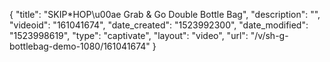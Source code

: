 {
    "title": "SKIP*HOP\u00ae Grab & Go Double Bottle Bag",
    "description": "",
    "videoid": "161041674",
    "date_created": "1523992300",
    "date_modified": "1523998619",
    "type": "captivate",
    "layout": "video",
    "url": "\/v\/sh-g-bottlebag-demo-1080\/161041674"
}